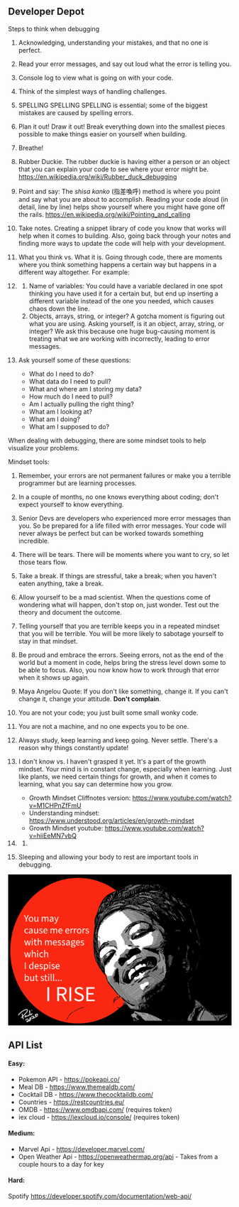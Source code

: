 ## Developer Depot

Steps to think when debugging



1. Acknowledging, understanding your mistakes, and that no one is perfect.

2. Read your error messages, and say out loud what the error is telling you.

3. Console log to view what is going on with your code.

4. Think of the simplest ways of handling challenges.

5. SPELLING SPELLING SPELLING is essential; some of the biggest mistakes are caused by spelling errors.

6. Plan it out! Draw it out! Break everything down into the smallest pieces possible to make things easier on yourself when building.

7. Breathe!

8. Rubber Duckie. The rubber duckie is having either a person or an object that you can explain your code to see where your error might be. https://en.wikipedia.org/wiki/Rubber_duck_debugging

9. Point and say: The *shisa kanko* (指差喚呼) method is where you point and say what you are about to accomplish. Reading your code aloud (in detail, line by line) helps show yourself where you might have gone off the rails. https://en.wikipedia.org/wiki/Pointing_and_calling

10. Take notes. Creating a snippet library of code you know that works will help when it comes to building. Also, going back through your notes and finding more ways to update the code will help with your development.

11. What you think vs. What it is. Going through code, there are moments where you think something happens a certain way but happens in a different way altogether.  For example:

12. 1. Name of variables: You could have a variable declared in one spot thinking you have used it for a certain but, but end up inserting a  different variable instead of the one you needed, which causes chaos down the line.
    2. Objects, arrays, string, or integer? A gotcha moment is figuring out what you are using. Asking yourself, is it an object, array, string, or integer? We ask this because one huge bug-causing moment is treating what we are working with incorrectly, leading to error messages. 

13. Ask yourself some of these questions:

    - What do I need to do?
    - What data do I need to pull?
    - What and where am I storing my data?
    - How much do I need to pull?
    - Am I actually pulling the right thing?
    - What am I looking at?
    - What am I doing?
    - What am I supposed to do?

When dealing with debugging, there are some mindset tools to help visualize your problems.



Mindset tools:

1. Remember, your errors are not permanent failures or make you a terrible programmer but are learning processes. 
2. In a couple of months, no one knows everything about coding; don't expect yourself to know everything. 
3. Senior Devs are developers who experienced more error messages than you. So be prepared for a life filled with error messages. Your code will never always be perfect but can be worked towards something incredible.
4. There will be tears. There will be moments where you want to cry, so let those tears flow.
5. Take a break. If things are stressful, take a break; when you haven't eaten anything, take a break. 
6. Allow yourself to be a mad scientist. When the questions come of wondering what will happen, don't stop on, just wonder. Test out the theory and document the outcome.
7. Telling yourself that you are terrible keeps you in a repeated mindset that you will be terrible. You will be more likely to sabotage yourself to stay in that mindset.
8. Be proud and embrace the errors. Seeing errors, not as the end of the world but a moment in code, helps bring the stress level down some to be able to focus. Also, you now know how to work through that error when it shows up again.
9. Maya Angelou Quote: If you don't like something, change it. If you can't change it, change your attitude. **Don't complain**.
10. You are not your code; you just built some small wonky code.
11. You are not a machine, and no one expects you to be one.
12. Always study, keep learning and keep going. Never settle. There's a reason why things constantly update!
13. I don't know vs. I haven't grasped it yet. It's a part of the growth mindset. Your mind is in constant change, especially when learning. Just like plants, we need certain things for growth, and when it comes to learning, what you say can determine how you grow.
    - Growth Mindset Cliffnotes version: https://www.youtube.com/watch?v=M1CHPnZfFmU
    - Understanding mindset: https://www.understood.org/articles/en/growth-mindset
    - Growth Mindset youtube: https://www.youtube.com/watch?v=hiiEeMN7vbQ
14. 1. 

15. Sleeping and allowing your body to rest are important tools in debugging.

![Maya Angelos](maya.png)



## API List

#### Easy:

- Pokemon API - https://pokeapi.co/
- Meal DB  - https://www.themealdb.com/
- Cocktail DB - https://www.thecocktaildb.com/
- Countries - https://restcountries.eu/
- OMDB - https://www.omdbapi.com/   (requires token)
- iex cloud - https://iexcloud.io/console/   (requires token)

#### Medium:

- Marvel Api - https://developer.marvel.com/ 
- Open Weather Api - https://openweathermap.org/api - Takes from a couple hours to a day for key



#### Hard:

Spotify https://developer.spotify.com/documentation/web-api/


